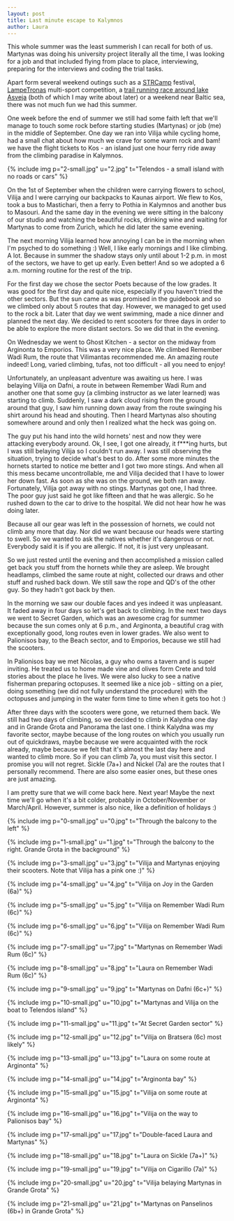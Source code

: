 ```yaml
---
layout: post
title: Last minute escape to Kalymnos
author: Laura
---
```


This whole summer was the least summerish I can recall for both of us. Martynas was doing his university project literally all the time, I was looking for a job and that included flying from place to place, interviewing, preparing for the interviews and coding the trial tasks.

Apart form several weekend outings such as a [STRCamp](http://strcamp.org/en) festival, [LampeTronas](http://lampetronas.lt/) multi-sport competition, a [trail running race around lake Asveja](https://www.facebook.com/events/1436940299926984/)  (both of which I may write about later) or a weekend near Baltic sea, there was not much fun we had this summer.

One week before the end of summer we still had some faith left that we'll manage to touch some rock before starting studies (Martynas) or job (me) in the middle of September. One day we ran into Vilija while cycling home, had a small chat about how much we crave for some warm rock and bam! we have the flight tickets to Kos - an island just one hour ferry ride away from the climbing paradise in Kalymnos. 

{% include img p="2-small.jpg" u="2.jpg" t="Telendos - a small island with no roads or cars" %}
<!--break-->

On the 1st of September when the children were carrying flowers to school, Vilija and I were carrying our backpacks to Kaunas airport. We flew to Kos, took a bus to Mastichari, then a ferry to Pothia in Kalymnos and another bus to Masouri. And the same day in the evening we were sitting in the balcony of our studio and watching the beautiful rocks, drinking wine and waiting for Martynas to come from Zurich, which he did later the same evening.

The next morning Vilija learned how annoying I can be in the morning when I'm psyched to do something :) Well, I like early mornings and I like climbing. A lot. Because in summer the shadow stays only until about 1-2 p.m. in most of the sectors, we have to get up early. Even better! And so we adopted a 6 a.m. morning routine for the rest of the trip.

For the first day we chose the sector Poets because of the low grades. It was good for the first day and quite nice, especially if you haven't tried the other sectors. But the sun came as was promised in the guidebook and so we climbed only about 5 routes that day. However, we managed to get used to the rock a bit. Later that day we went swimming, made a nice dinner and planned the next day. We decided to rent scooters for three days in order to be able to explore the more distant sectors. So we did that in the evening.

On Wednesday we went to Ghost Kitchen - a sector on the midway from Arginonta to Emporios. This was a very nice place. We climbed Remember Wadi Rum, the route that Vilimantas recommended me. An amazing route indeed! Long, varied climbing, tufas, not too difficult - all you need to enjoy!

Unfortunately, an unpleasant adventure was awaiting us here. I was belaying Vilija on Dafni, a route in between Remember Wadi Rum and another one that some guy (a climbing instructor as we later learned) was starting to climb. Suddenly, I saw a dark cloud rising from the ground around that guy, I saw him running down away from the route swinging his shirt around his head and shouting. Then I heard Martynas also shouting somewhere around and only then I realized what the heck was going on.

The guy put his hand into the wild hornets' nest and now they were attacking everybody around. Ok, I see, I got one already, it f***ing hurts, but I was still belaying Vilija so I couldn't run away. I was still observing the situation, trying to decide what's best to do. After some more minutes the hornets started to notice me better and I got two more stings. And when all this mess became uncontrollable, me and Vilija decided that I have to lower her down fast. As soon as she was on the ground, we both ran away. Fortunately, Vilija got away with no stings. Martynas got one, I had three. The poor guy just said he got like fifteen and that he was allergic. So he rushed down to the car to drive to the hospital. We did not hear how he was doing later.

Because all our gear was left in the possession of hornets, we could not climb any more that day. Nor did we want because our heads were starting to swell. So we wanted to ask the natives whether it's dangerous or not. Everybody said it is if you are allergic. If not, it is just very unpleasant.

So we just rested until the evening and then accomplished a mission called get back you stuff from the hornets while they are asleep. We brought headlamps, climbed the same route at night, collected our draws and other stuff and rushed back down. We still saw the rope and QD's of the other guy. So they hadn't got back by then. 

In the morning we saw our double faces and yes indeed it was unpleasant. It faded away in four days so let's get back to climbing. In the next two days we went to Secret Garden, which was an awesome crag for summer because the sun comes only at 6 p.m., and Arginonta, a beautiful crag with exceptionally good, long routes even in lower grades. We also went to Palionisos bay, to the Beach sector, and to Emporios, because we still had the scooters.

In Palionisos bay we met Nicolas, a guy who owns a tavern and is super inviting. He treated us to home made vine and olives form Crete and told stories about the place he lives. We were also lucky to see a native fisherman preparing octopuses. It seemed like a nice job - sitting on a pier, doing something (we did not fully understand the procedure) with the octopuses and jumping in the water form time to time when it gets too hot :)

After three days with the scooters were gone, we returned them back. We still had two days of climbing, so we decided to climb in Kalydna one day and in Grande Grota and Panorama the last one. I think Kalydna was my favorite sector, maybe because of the long routes on which you usually run out of quickdraws, maybe because we were acquainted with the rock already, maybe because we felt that it's almost the last day here and wanted to climb more. So if you can climb 7a, you must visit this sector. I promise you will not regret. Sickle (7a+) and Nickel (7a) are the routes that I personally recommend. There are also some easier ones, but these ones are just amazing.

I am pretty sure that we will come back here. Next year! Maybe the next time we'll go when it's a bit colder, probably in October/November or March/April. However, summer is also nice, like a definition of holidays :)

{% include img p="0-small.jpg" u="0.jpg" t="Through the balcony to the left" %}

{% include img p="1-small.jpg" u="1.jpg" t="Through the balcony to the right. Grande Grota in the background" %}


{% include img p="3-small.jpg" u="3.jpg" t="Vilija and Martynas enjoying their scooters. Note that Vilija has a pink one :)" %}

{% include img p="4-small.jpg" u="4.jpg" t="Vilija on Joy in the Garden (6a)" %}

{% include img p="5-small.jpg" u="5.jpg" t="Vilija on Remember Wadi Rum (6c)" %}

{% include img p="6-small.jpg" u="6.jpg" t="Vilija on Remember Wadi Rum (6c)" %}

{% include img p="7-small.jpg" u="7.jpg" t="Martynas on Remember Wadi Rum (6c)" %}

{% include img p="8-small.jpg" u="8.jpg" t="Laura on Remember Wadi Rum (6c)" %}

{% include img p="9-small.jpg" u="9.jpg" t="Martynas on Dafni (6c+)" %}

{% include img p="10-small.jpg" u="10.jpg" t="Martynas and Vilija on the boat to Telendos island" %}

{% include img p="11-small.jpg" u="11.jpg" t="At Secret Garden sector" %}

{% include img p="12-small.jpg" u="12.jpg" t="Vilija on Bratsera (6c) most likely" %}

{% include img p="13-small.jpg" u="13.jpg" t="Laura on some route at Arginonta" %}

{% include img p="14-small.jpg" u="14.jpg" t="Arginonta bay" %}

{% include img p="15-small.jpg" u="15.jpg" t="Vilija on some route at Arginonta" %}

{% include img p="16-small.jpg" u="16.jpg" t="Vilija on the way to Palionisos bay" %}

{% include img p="17-small.jpg" u="17.jpg" t="Double-faced Laura and Martynas" %}

{% include img p="18-small.jpg" u="18.jpg" t="Laura on Sickle (7a+)" %}

{% include img p="19-small.jpg" u="19.jpg" t="Vilija on Cigarillo (7a)" %}

{% include img p="20-small.jpg" u="20.jpg" t="Vilija belaying Martynas in Grande Grota" %}

{% include img p="21-small.jpg" u="21.jpg" t="Martynas on Panselinos (6b+) in Grande Grota" %}
